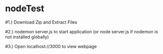 # nodeTest

#1.) Download Zip and Extract Files

#2.) nodemon server.js to start application (or node server.js if nodemon is not installed globally)

#3.) Open localhost://3000 to view webpage
